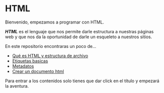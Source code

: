 # HTML

Bienvenido, empezamos a programar con HTML.

**_HTML_** es el lenguaje que nos permite darle estructura a nuestras páginas web y que nos da la oportunidad de darle un esqueleto a nuestros sitios.

En este repositorio encontraras un poco de...

- [Qué es HTML y estructura de archivo](./Temario/01Queeshtml.md)
- [Etiquetas basicas](./Temario/02Etiquetasbasicas.md)
- [Metadatos](./Temario/03Metadatos.md)
- [Crear un documento html](./Temario/04Crearundocumentohtml.md)

Para entrar a los contenidos solo tienes que dar click en el título y empezará la aventura.
